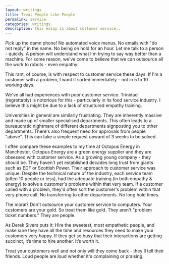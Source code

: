 ```yaml
---
layout: writings
title: Treat People Like People
permalink: service
categories: writings
description: This essay is about customer service..
---
```


Pick up the damn phone!
No automated voice menus.
No emails with "do not reply" in the name.
No being on hold for an hour.
Let me talk to a person - quickly.
A person will understand what I'm trying to say way better than a machine.
For some reason, we've come to believe that we can outsource all the work to robots - even empathy.

This rant, of course, is with respect to customer service these days.
If I'm a customer with a problem, I want it sorted immediately - not in 5 to 10 working days.

We've all had experiences with poor customer service.
Trinidad (regrettably) is notorious for this - particularly in its food service industry.
I believe this might be due to a lack of structured empathy training.

Universities in general are similarly frustrating.
They are inherently massive and made up of smaller specialised departments.
This often leads to a bureaucratic nightmare of different departments signposting you to other departments.
There's also frequent need for approvals from people "above".
This can take a simple request upward of 3 weeks to be solved.

I often compare these examples to my time at Octopus Energy in Manchester.
Octopus Energy are a green energy supplier and they are obsessed with customer service.
As a growing young company - they should be.
They haven't yet established decades long trust from giants such as EDF or Scottish Power.
Their approach to customer service was unique:
Despite the technical nature of the industry, each service team (often 10 people or less),
had the adequate training (in both empathy & energy) to solve a customer's problems within that very team.
If a customer called with a problem, they'd often sort the customer's problem within that very phone call.
No transferring to other departments.
No long hold times.

The moral?
Don't outsource your customer service to computers.
Your customers are your gold.
So treat them like gold.
They aren't "problem ticket numbers."
They are people.

As Derek Sivers puts it:
Hire the sweetest, most empathetic people, and make sure they have all the time and resources they need to make your customers very happy.
If they get so busy that their interactions are getting succinct, it’s time to hire another.
It’s worth it.

Treat your customers well and not only will they come back - they'll tell their friends.
Loud people are loud whether it's complaining or praising.
